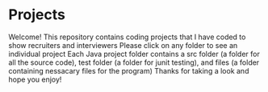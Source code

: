 # Projects
Welcome!
This repository contains coding projects that I have coded to show recruiters and interviewers
Please click on any folder to see an individual project
Each Java project folder contains a src folder (a folder for all the source code), test folder (a folder for junit testing), and files (a folder containing nessacary files for the program)
Thanks for taking a look and hope you enjoy!

